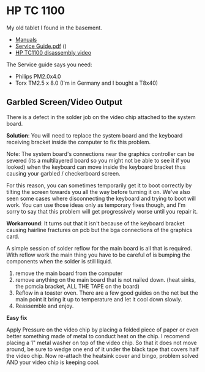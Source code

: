 # HP TC 1100 #

My old tablet I found in the basement. 

- [Manuals](http://h20000.www2.hp.com/bizsupport/TechSupport/DocumentIndex.jsp?contentType=SupportManual&lang=en&cc=us&docIndexId=179111&taskId=101&prodTypeId=321957&prodSeriesId=376810)
- [Service Guide.pdf](http://h20000.www2.hp.com/bizsupport/TechSupport/DocumentIndex.jsp?contentType=SupportManual&lang=en&cc=us&docIndexId=179111&taskId=101&prodTypeId=321957&prodSeriesId=376810) ()
- [HP TC1100 disassembly video](http://www.youtube.com/watch?v=uT96FEWTJ28)

The Service guide says you need:

- Philips PM2.0x4.0
- Torx TM2.5 x 8.0 (I'm in Germany and I bought a T8x40)

## Garbled Screen/Video Output ##

There is a defect in the solder job on the video chip attached to the system board. 

**Solution**: You will need to replace the system board and the keyboard receiving bracket inside the computer to fix this problem. 

Note: The system board's connections near the graphics controller can be severed (its a multilayered board so you might not be able to see it if you looked) when the keyboard can move inside the keyboard bracket thus causing your garbled / checkerboard screen. 

For this reason, you can sometimes temporarily get it to boot correctly by tilting the screen towards you all the way before turning it on. We've also seen some cases where disconnecting the keyboard and trying to boot will work. You can use those ideas only as temporary fixes though, and I'm sorry to say that this problem will get progressively worse until you repair it.

**Workarround**: It turns out that it isn't because of the keyboard bracket causing hairline fractures on pcb but the bga connections of the graphics card. 

A simple session of solder reflow for the main board is all that is required. With reflow work the main thing you have to be careful of is bumping the components when the solder is still liquid. 

1. remove the main board from the computer
2. remove anything on the main board that is not nailed down. (heat sinks, the pcmcia bracket, ALL THE TAPE on the board)
3. Reflow in a toaster oven. There are a few good guides on the net but the main point it bring it up to temperature and let it cool down slowly.
4. Reassemble and enjoy.

**Easy fix**

Apply Pressure on the video chip by placing a folded piece of paper or even better something made of metal to conduct heat on the chip. I recomend placing a 1" metal washer on top of the video chip. So that it does not move around, be sure to wedge one end of it under the black tape that covers half the video chip. Now re-attach the heatsink cover and bingo, problem solved AND your video chip is keeping cool.